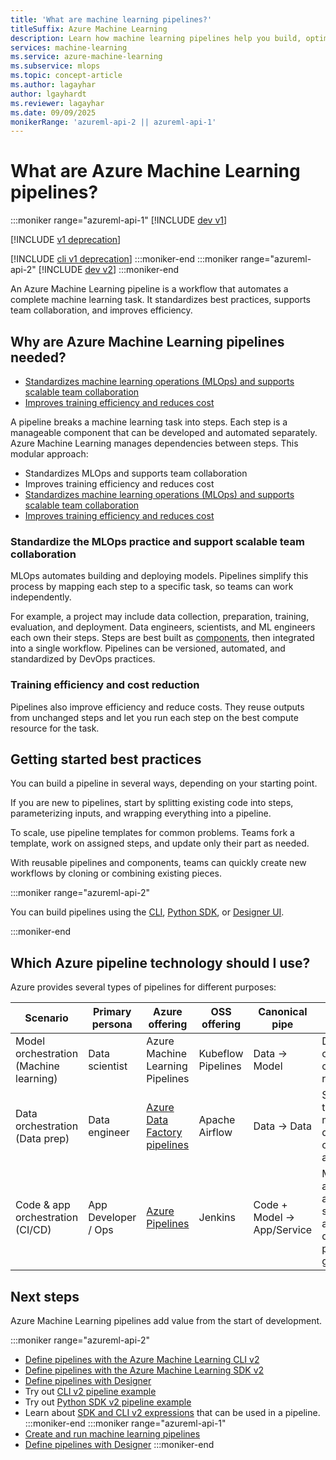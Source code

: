 ```yaml
---
title: 'What are machine learning pipelines?'
titleSuffix: Azure Machine Learning
description: Learn how machine learning pipelines help you build, optimize, and manage machine learning workflows.
services: machine-learning
ms.service: azure-machine-learning
ms.subservice: mlops
ms.topic: concept-article
ms.author: lagayhar
author: lgayhardt
ms.reviewer: lagayhar
ms.date: 09/09/2025
monikerRange: 'azureml-api-2 || azureml-api-1'
---
```


# What are Azure Machine Learning pipelines?

:::moniker range="azureml-api-1"
[!INCLUDE [dev v1](includes/machine-learning-dev-v1.md)]

[!INCLUDE [v1 deprecation](includes/sdk-v1-deprecation.md)]

[!INCLUDE [cli v1 deprecation](./includes/machine-learning-cli-v1-deprecation.md)]
:::moniker-end
:::moniker range="azureml-api-2"
[!INCLUDE [dev v2](includes/machine-learning-dev-v2.md)]
:::moniker-end



An Azure Machine Learning pipeline is a workflow that automates a complete machine learning task. It standardizes best practices, supports team collaboration, and improves efficiency.

## Why are Azure Machine Learning pipelines needed?


- [Standardizes machine learning operations (MLOps) and supports scalable team collaboration](#standardize-the-mlops-practice-and-support-scalable-team-collaboration)
- [Improves training efficiency and reduces cost](#training-efficiency-and-cost-reduction)

A pipeline breaks a machine learning task into steps. Each step is a manageable component that can be developed and automated separately. Azure Machine Learning manages dependencies between steps. This modular approach:
- Standardizes MLOps and supports team collaboration
- Improves training efficiency and reduces cost
- [Standardizes machine learning operations (MLOps) and supports scalable team collaboration](#standardize-the-mlops-practice-and-support-scalable-team-collaboration)
- [Improves training efficiency and reduces cost](#training-efficiency-and-cost-reduction)

### Standardize the MLOps practice and support scalable team collaboration



MLOps automates building and deploying models. Pipelines simplify this process by mapping each step to a specific task, so teams can work independently.



For example, a project may include data collection, preparation, training, evaluation, and deployment. Data engineers, scientists, and ML engineers each own their steps. Steps are best built as [components](concept-component.md), then integrated into a single workflow. Pipelines can be versioned, automated, and standardized by DevOps practices.

### Training efficiency and cost reduction



Pipelines also improve efficiency and reduce costs. They reuse outputs from unchanged steps and let you run each step on the best compute resource for the task.

## Getting started best practices



You can build a pipeline in several ways, depending on your starting point.



If you are new to pipelines, start by splitting existing code into steps, parameterizing inputs, and wrapping everything into a pipeline.



To scale, use pipeline templates for common problems. Teams fork a template, work on assigned steps, and update only their part as needed.



With reusable pipelines and components, teams can quickly create new workflows by cloning or combining existing pieces.

:::moniker range="azureml-api-2"


You can build pipelines using the [CLI](how-to-create-component-pipelines-cli.md), [Python SDK](how-to-create-component-pipeline-python.md), or [Designer UI](how-to-create-component-pipelines-ui.md).


:::moniker-end

<a name="compare"></a>
## Which Azure pipeline technology should I use?



Azure provides several types of pipelines for different purposes:

| Scenario | Primary persona | Azure offering | OSS offering | Canonical pipe | Strengths |
| -------- | --------------- | -------------- | ------------ | -------------- | --------- |
| Model orchestration (Machine learning) | Data scientist | Azure Machine Learning Pipelines | Kubeflow Pipelines | Data -> Model | Distribution, caching, code-first, reuse | 
| Data orchestration (Data prep) | Data engineer | [Azure Data Factory pipelines](/azure/data-factory/concepts-pipelines-activities) | Apache Airflow | Data -> Data | Strongly typed movement, data-centric activities |
| Code & app orchestration (CI/CD) | App Developer / Ops | [Azure Pipelines](https://azure.microsoft.com/services/devops/pipelines/) | Jenkins | Code + Model -> App/Service | Most open and flexible activity support, approval queues, phases with gating |

## Next steps



Azure Machine Learning pipelines add value from the start of development.

:::moniker range="azureml-api-2"
+ [Define pipelines with the Azure Machine Learning CLI v2](./how-to-create-component-pipelines-cli.md)
+ [Define pipelines with the Azure Machine Learning SDK v2](./how-to-create-component-pipeline-python.md)
+ [Define pipelines with Designer](./how-to-create-component-pipelines-ui.md)
+ Try out [CLI v2 pipeline example](https://github.com/Azure/azureml-examples/tree/sdk-preview/cli/jobs/pipelines-with-components)
+ Try out [Python SDK v2 pipeline example](https://github.com/Azure/azureml-examples/tree/main/sdk/python/jobs/pipelines)
+ Learn about [SDK and CLI v2 expressions](concept-expressions.md) that can be used in a pipeline.
:::moniker-end
:::moniker range="azureml-api-1"
+ [Create and run machine learning pipelines](v1/how-to-create-machine-learning-pipelines.md)
+ [Define pipelines with Designer](./how-to-create-component-pipelines-ui.md)
:::moniker-end
